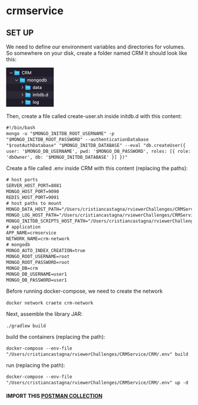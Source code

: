 # crmservice

## SET UP

We need to define our environment variables and directories for volumes. So somewhere on your disk, create a folder named CRM
It should look like this:

![img_3.png](img_3.png)

Then, create a file called create-user.sh inside initdb.d with this content:
```
#!/bin/bash
mongo -u "$MONGO_INITDB_ROOT_USERNAME" -p "$MONGO_INITDB_ROOT_PASSWORD" --authenticationDatabase "$rootAuthDatabase" "$MONGO_INITDB_DATABASE" --eval "db.createUser({ user: '$MONGO_DB_USERNAME', pwd: '$MONGO_DB_PASSWORD', roles: [{ role: 'dbOwner', db: '$MONGO_INITDB_DATABASE' }] })"
```

Create a file called .env inside CRM with this content (replacing the paths):

```
# host ports
SERVER_HOST_PORT=8081
MONGO_HOST_PORT=9090
REDIS_HOST_PORT=9091
# host paths to mount
MONGO_DATA_HOST_PATH="/Users/cristiancastagna/rviewerChallenges/CRMService/CRM/mongodb/data"
MONGO_LOG_HOST_PATH="/Users/cristiancastagna/rviewerChallenges/CRMService/CRM/mongodb/log"
MONGO_INITDB_SCRIPTS_HOST_PATH="/Users/cristiancastagna/rviewerChallenges/CRMService/CRM/mongodb/initdb.d"
# application
APP_NAME=crmservice
NETWORK_NAME=crm-network
# mongodb
MONGO_AUTO_INDEX_CREATION=true
MONGO_ROOT_USERNAME=root
MONGO_ROOT_PASSWORD=root
MONGO_DB=crm
MONGO_DB_USERNAME=user1
MONGO_DB_PASSWORD=user1
```

Before running docker-compose, we need to create the network

``docker network craete crm-network``

Next, assemble the library JAR:

``./gradlew build``

build the containers (replacing the path):

``` 
docker-compose --env-file "/Users/cristiancastagna/rviewerChallenges/CRMService/CRM/.env" build 
```

run (replacing the path):

``` 
docker-compose --env-file "/Users/cristiancastagna/rviewerChallenges/CRMService/CRM/.env" up -d 
```

#### IMPORT THIS [POSTMAN COLLECTION](CRM-Service.postman_collection.json)
